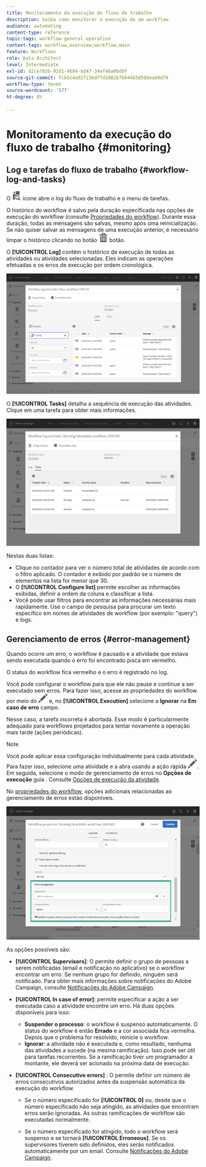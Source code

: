 ```yaml
---
title: Monitoramento da execução do fluxo de trabalho
description: Saiba como monitorar a execução de um workflow.
audience: automating
content-type: reference
topic-tags: workflow-general-operation
context-tags: workflow,overview;workflow,main
feature: Workflows
role: Data Architect
level: Intermediate
exl-id: d2ce702b-92d1-4b94-bd47-34ef46a8bd9f
source-git-commit: fcb5c4a92f23bdffd1082b7b044b5859dead9d70
workflow-type: tm+mt
source-wordcount: '577'
ht-degree: 8%

---
```


# Monitoramento da execução do fluxo de trabalho {#monitoring}

## Log e tarefas do fluxo de trabalho {#workflow-log-and-tasks}

O ![](assets/printpreview_darkgrey-24px.png) ícone abre o log do fluxo de trabalho e o menu de tarefas.

O histórico do workflow é salvo pela duração especificada nas opções de execução do workflow (consulte [Propriedades do workflow](../../automating/using/managing-execution-options.md)). Durante essa duração, todas as mensagens são salvas, mesmo após uma reinicialização. Se não quiser salvar as mensagens de uma execução anterior, é necessário limpar o histórico clicando no botão ![](assets/delete_darkgrey-24px.png) botão.

O **[!UICONTROL Log]** contém o histórico de execução de todas as atividades ou atividades selecionadas. Eles indicam as operações efetuadas e os erros de execução por ordem cronológica.

![](assets/wkf_execution_4.png)

O **[!UICONTROL Tasks]** detalha a sequência de execução das atividades. Clique em uma tarefa para obter mais informações.

![](assets/wkf_execution_5.png)

Nestas duas listas:

* Clique no contador para ver o número total de atividades de acordo com o filtro aplicado. O contador é exibido por padrão se o número de elementos na lista for menor que 30.
* O **[!UICONTROL Configure list]** permite escolher as informações exibidas, definir a ordem da coluna e classificar a lista.
* Você pode usar filtros para encontrar as informações necessárias mais rapidamente. Use o campo de pesquisa para procurar um texto específico em nomes de atividades de workflow (por exemplo: &quot;query&quot;) e logs.

## Gerenciamento de erros {#error-management}

Quando ocorre um erro, o workflow é pausado e a atividade que estava sendo executada quando o erro foi encontrado pisca em vermelho.

O status do workflow fica vermelho e o erro é registrado no log.

Você pode configurar o workflow para que ele não pause e continue a ser executado sem erros. Para fazer isso, acesse as propriedades do workflow por meio do ![](assets/edit_darkgrey-24px.png) e, no **[!UICONTROL Execution]** selecione a **Ignorar** na **Em caso de erro** campo.

Nesse caso, a tarefa incorreta é abortada. Esse modo é particularmente adequado para workflows projetados para tentar novamente a operação mais tarde (ações periódicas).

>[!NOTE]
>
>Você pode aplicar essa configuração individualmente para cada atividade. Para fazer isso, selecione uma atividade e a abra usando a ação rápida ![](assets/edit_darkgrey-24px.png). Em seguida, selecione o modo de gerenciamento de erros no **Opções de execução** guia . Consulte [Opções de execução da atividade](../../automating/using/activity-properties.md).

No [propriedades do workflow](../../automating/using/managing-execution-options.md), opções adicionais relacionadas ao gerenciamento de erros estão disponíveis.

![](assets/wkf_execution_error.png)

As opções possíveis são:

* **[!UICONTROL Supervisors]**: O permite definir o grupo de pessoas a serem notificadas (email e notificação no aplicativo) se o workflow encontrar um erro. Se nenhum grupo for definido, ninguém será notificado. Para obter mais informações sobre notificações do Adobe Campaign, consulte [Notificações do Adobe Campaign](../../administration/using/sending-internal-notifications.md).

* **[!UICONTROL In case of error]**: permite especificar a ação a ser executada caso a atividade encontre um erro. Há duas opções disponíveis para isso:

   * **Suspender o processo**: o workflow é suspenso automaticamente. O status do workflow é então **Errado** e a cor associada fica vermelha. Depois que o problema for resolvido, reinicie o workflow.
   * **Ignorar**: a atividade não é executada e, como resultado, nenhuma das atividades a sucede (na mesma ramificação). Isso pode ser útil para tarefas recorrentes. Se a ramificação tiver um programador a montante, ele deverá ser acionado na próxima data de execução.

* **[!UICONTROL Consecutive errors]** : O permite definir um número de erros consecutivos autorizados antes da suspensão automática da execução do workflow.

   * Se o número especificado for **[!UICONTROL 0]** ou, desde que o número especificado não seja atingido, as atividades que encontram erros serão ignoradas. As outras ramificações de workflow são executadas normalmente.

   * Se o número especificado for atingido, todo o workflow será suspenso e se tornará **[!UICONTROL Erroneous]**. Se os supervisores tiverem sido definidos, eles serão notificados automaticamente por um email. Consulte [Notificações do Adobe Campaign](../../administration/using/sending-internal-notifications.md).
